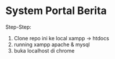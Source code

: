 # System Portal Berita
Step-Step:
1. Clone repo ini ke local xampp -> htdocs
2. running xampp apache & mysql
3. buka localhost di chrome
